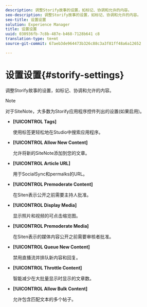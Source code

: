 ```yaml
---
description: 调整Storify故事的设置，如标记、协调和允许的内容。
seo-description: 调整Storify故事的设置，如标记、协调和允许的内容。
seo-title: 设置设置
solution: Experience Manager
title: 设置设置
uuid: 030936fb-7c8b-487e-b468-7128b641 c8
translation-type: tm+mt
source-git-commit: 67aeb3de964473b326c88c3a3f81ff48a6a12652

---
```



# 设置设置{#storify-settings}

调整Storify故事的设置，如标记、协调和允许的内容。

>[!NOTE]
>
>对于SiteNote，大多数为Storify应用程序控件列出的设置(如果启用)。

* **[!UICONTROL Tags]**

   使用标签更轻松地在Studio中搜索应用程序。

* **[!UICONTROL Allow New Content]**

   允许将新的SiteNote添加到您的文章。

* **[!UICONTROL Article URL]**

   用于SocialSync和permalks的URL。

* **[!UICONTROL Premoderate Content]**

   在Siten表示公开之前需要主持人批准。

* **[!UICONTROL Display Media]**

   显示照片和视频的可点击缩览图。

* **[!UICONTROL Premoderate Media]**

   在Siten表示的媒体内容公开之前需要审核者批准。

* **[!UICONTROL Queue New Content]**

   禁用直播流并排队新内容和回复。

* **[!UICONTROL Throttle Content]**

   智能减少在大批量显示时显示的文章数。

* **[!UICONTROL Allow Bulk Content]**

   允许包含匹配文本的多个帖子。

